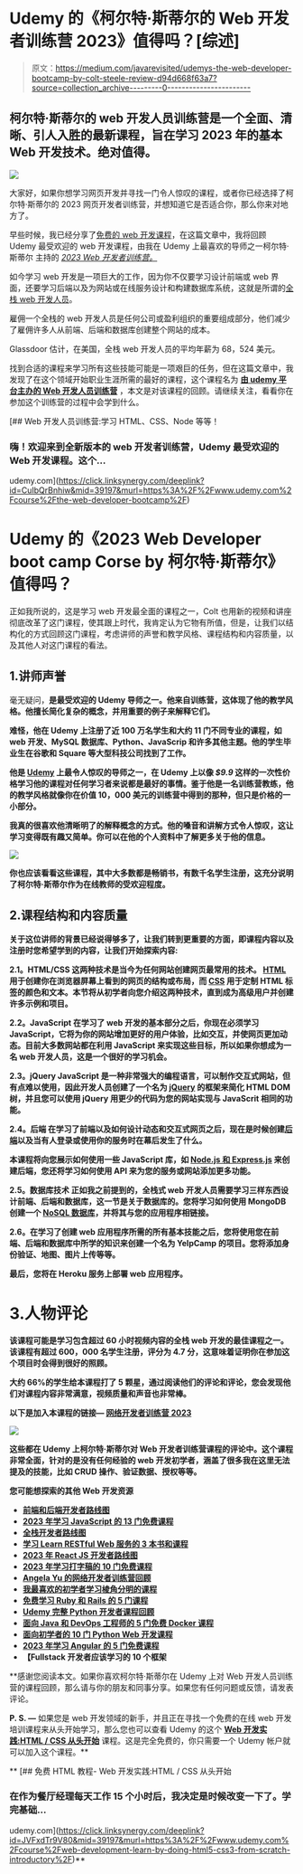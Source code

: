 # Udemy 的《柯尔特·斯蒂尔的 Web 开发者训练营 2023》值得吗？[综述]

> 原文：<https://medium.com/javarevisited/udemys-the-web-developer-bootcamp-by-colt-steele-review-d94d668f63a7?source=collection_archive---------0----------------------->

## 柯尔特·斯蒂尔的 web 开发人员训练营是一个全面、清晰、引人入胜的最新课程，旨在学习 2023 年的基本 Web 开发技术。绝对值得。

[![](img/31062edb656df1b2875e70adbd9eac16.png)](https://click.linksynergy.com/deeplink?id=CuIbQrBnhiw&mid=39197&murl=https%3A%2F%2Fwww.udemy.com%2Fcourse%2Fthe-web-developer-bootcamp%2F)

大家好，如果你想学习网页开发并寻找一门令人惊叹的课程，或者你已经选择了柯尔特·斯蒂尔的 2023 网页开发者训练营，并想知道它是否适合你，那么你来对地方了。

早些时候，我已经分享了[免费的 web 开发课程](/javarevisited/10-free-web-development-courses-for-beginners-9942af352ed5)，在这篇文章中，我将回顾 Udemy 最受欢迎的 web 开发课程，由我在 Udemy 上最喜欢的导师之一柯尔特·斯蒂尔 主持的 [*2023 Web 开发者训练营。*](https://click.linksynergy.com/deeplink?id=CuIbQrBnhiw&mid=39197&murl=https%3A%2F%2Fwww.udemy.com%2Fcourse%2Fthe-web-developer-bootcamp%2F)

如今学习 web 开发是一项巨大的工作，因为你不仅要学习设计前端或 web 界面，还要学习后端以及为网站或在线服务设计和构建数据库系统，这就是所谓的[全栈 web 开发人员](https://javarevisited.blogspot.com/2019/01/10-web-development-frameworks-fullstack-developer-should-learn.html)。

雇佣一个全栈的 web 开发人员是任何公司或盈利组织的重要组成部分，他们减少了雇佣许多人从前端、后端和数据库创建整个网站的成本。

Glassdoor 估计，在美国，全栈 web 开发人员的平均年薪为 68，524 美元。

找到合适的课程来学习所有这些技能可能是一项艰巨的任务，但在这篇文章中，我发现了在这个领域开始职业生涯所需的最好的课程，这个课程名为 [**由 udemy 平台主办的 Web 开发人员训练营**](https://click.linksynergy.com/deeplink?id=CuIbQrBnhiw&mid=39197&murl=https%3A%2F%2Fwww.udemy.com%2Fcourse%2Fthe-web-developer-bootcamp%2F) ，本文是对该课程的回顾。请继续关注，看看你在参加这个训练营的过程中会学到什么。

[](https://click.linksynergy.com/deeplink?id=CuIbQrBnhiw&mid=39197&murl=https%3A%2F%2Fwww.udemy.com%2Fcourse%2Fthe-web-developer-bootcamp%2F) [## Web 开发人员训练营:学习 HTML、CSS、Node 等等！

### 嗨！欢迎来到全新版本的 web 开发者训练营，Udemy 最受欢迎的 Web 开发课程。这个…

udemy.com](https://click.linksynergy.com/deeplink?id=CuIbQrBnhiw&mid=39197&murl=https%3A%2F%2Fwww.udemy.com%2Fcourse%2Fthe-web-developer-bootcamp%2F) 

# Udemy 的《2023 Web Developer boot camp Corse by 柯尔特·斯蒂尔》值得吗？

正如我所说的，这是学习 web 开发最全面的课程之一，Colt 也用新的视频和讲座彻底改革了这门课程，使其跟上时代，我肯定认为它物有所值，但是，让我们以结构化的方式回顾这门课程，考虑讲师的声誉和教学风格、课程结构和内容质量，以及其他人对这门课程的看法。

## 1.讲师声誉

毫无疑问，[](https://click.linksynergy.com/deeplink?id=CuIbQrBnhiw&mid=39197&murl=https%3A%2F%2Fwww.udemy.com%2Fuser%2Fcoltsteele%2F)**是最受欢迎的 Udemy 导师之一。他来自训练营，这体现了他的教学风格。他擅长简化复杂的概念，并用重要的例子来解释它们。**

**难怪，他在 Udemy 上注册了近 100 万名学生和大约 11 门不同专业的课程，如 web 开发、MySQL 数据库、Python、JavaScrip 和许多其他主题。他的学生毕业生在谷歌和 Square 等大型科技公司找到了工作。**

**他是 [**Udemy**](https://click.linksynergy.com/deeplink?id=CuIbQrBnhiw&mid=39197&murl=https%3A%2F%2Fwww.udemy.com%2F) 上最令人惊叹的导师之一，在 Udemy 上以像 *$9.9* 这样的一次性价格学习他的课程对任何学习者来说都是最好的事情。鉴于他是一名训练营教练，他的教学风格就像你在价值 10，000 美元的训练营中得到的那种，但只是价格的一小部分。**

**我真的很喜欢他清晰明了的解释概念的方式。他的嗓音和讲解方式令人惊叹，这让学习变得既有趣又简单。你可以在他的个人资料中了解更多关于他的信息。**

**[![](img/67acc9fb3c58afe6083895a5675f2206.png)](https://click.linksynergy.com/deeplink?id=CuIbQrBnhiw&mid=39197&murl=https%3A%2F%2Fwww.udemy.com%2Fuser%2Fcoltsteele%2F)**

**你也应该看看这些课程，其中大多数都是畅销书，有数千名学生注册，这充分说明了柯尔特·斯蒂尔作为在线教师的受欢迎程度。**

## **2.课程结构和内容质量**

**关于这位讲师的背景已经说得够多了，让我们转到更重要的方面，即课程内容以及注册时您希望学到的内容，让我们开始探索内容:**

****2.1。HTML/CSS**
这两种技术是当今为任何网站创建网页最常用的技术。 [HTML](/javarevisited/10-best-html-and-css-courses-for-beginners-in-2021-6757eec00032) 用于创建你在浏览器屏幕上看到的网页的结构或布局，而 [CSS](/javarevisited/10-best-css-online-courses-for-beginners-and-experienced-developers-54aa2e8c0253) 用于定制 HTML 标签的颜色和文本。本节将从初学者向您介绍这两种技术，直到成为高级用户并创建许多示例和项目。**

****2.2。JavaScript**
在学习了 web 开发的基本部分之后，你现在必须学习 JavaScript，它将为你的网站增加更好的用户体验，比如交互，并使网页更加动态。目前大多数网站都在利用 JavaScript 来实现这些目标，所以如果你想成为一名 web 开发人员，这是一个很好的学习机会。**

****2.3。jQuery**
JavaScript 是一种非常强大的编程语言，可以制作交互式网站，但有点难以使用，因此开发人员创建了一个名为 [jQuery](https://www.java67.com/2018/04/top-5-free-jquery-courses-for-web-developers.html) 的框架来简化 HTML DOM 树，并且您可以使用 jQuery 用更少的代码为您的网站实现与 JavaScrit 相同的功能。**

****2.4。后端**
在学习了前端以及如何设计动态和交互式网页之后，现在是时候创建[后端](https://javarevisited.blogspot.com/2018/01/10-frameworks-java-and-web-developers-should-learn.html)以及当有人登录或使用你的服务时在幕后发生了什么。**

**本课程将向您展示如何使用一些 JavaScript 库，如 [Node.js 和 Express.js](https://javarevisited.blogspot.com/2018/01/top-5-nodejs-and-express-js-online-courses-for-web-developers.html#axzz5VllnxgVT) 来创建后端，您还将学习如何使用 API 来为您的服务或网站添加更多功能。**

****2.5。数据库技术**
正如我之前提到的，全栈式 web 开发人员需要学习三样东西设计前端、后端和数据库，这一节是关于数据库的。您将学习如何使用 MongoDB 创建一个 [NoSQL 数据库](https://javarevisited.blogspot.com/2019/03/top-5-nosql-database-web-developers-should-learn.html#ixzz64aBvbXQ4)，并将其与您的应用程序相链接。**

****2.6。在学习了创建 web 应用程序所需的所有基本技能之后，您将使用您在前端、后端和数据库中所学的知识来创建一个名为 YelpCamp 的项目。您将添加身份验证、地图、图片上传等等。****

**最后，您将在 Heroku 服务上部署 web 应用程序。**

# **3.人物评论**

**该课程可能是学习包含超过 60 小时视频内容的全栈 web 开发的最佳课程之一。该课程有超过 600，000 名学生注册，评分为 4.7 分，这意味着证明你在参加这个项目时会得到很好的照顾。**

**大约 66%的学生给本课程打了 5 颗星，通过阅读他们的评论和评论，您会发现他们对课程内容非常满意，视频质量和声音也非常棒。**

**以下是加入本课程的链接— [**网络开发者训练营 2023**](https://click.linksynergy.com/deeplink?id=CuIbQrBnhiw&mid=39197&murl=https%3A%2F%2Fwww.udemy.com%2Fcourse%2Fthe-web-developer-bootcamp%2F)**

**[![](img/31062edb656df1b2875e70adbd9eac16.png)](https://click.linksynergy.com/deeplink?id=CuIbQrBnhiw&mid=39197&murl=https%3A%2F%2Fwww.udemy.com%2Fcourse%2Fthe-web-developer-bootcamp%2F)**

**这些都在 Udemy 上柯尔特·斯蒂尔对 Web 开发者训练营课程的评论中。这个课程非常全面，针对的是没有任何经验的 web 开发初学者，涵盖了很多我在这里无法提及的技能，比如 CRUD 操作、验证数据、授权等等。**

**您可能想探索的其他 **Web 开发资源****

*   **[前端和后端开发者路线图](https://javarevisited.blogspot.com/2019/02/the-2019-web-developer-roadmap.html)**
*   **[2023 年学习 JavaScript 的 13 门免费课程](/javarevisited/12-free-courses-to-learn-javascript-and-es6-for-beginners-and-experienced-developers-aa35874c9a32)**
*   **[全栈开发者路线图](/javarevisited/the-2019-web-developer-roadmap-ab89ac3c380e)**
*   **[学习 Learn RESTful Web 服务的 3 本书和课程](http://www.java67.com/2018/02/3-books-and-courses-to-learn-restful-web-services-with-spring.html)**
*   **[2023 年 React JS 开发者路线图](https://javarevisited.blogspot.com/2018/10/the-2018-react-developer-roadmap.html#axzz5dPh5g7tg)**
*   **[2023 年学习打字稿的 10 门免费课程](/javarevisited/top-10-free-typescript-courses-to-learn-online-best-of-lot-44bce9da41d1)**
*   **[Angela Yu 的网络开发者训练营回顾](https://javarevisited.blogspot.com/2021/02/udemy-course-review-web-development-bootcamp-.html#axzz6rQaZvLlb)**
*   **[我最喜欢的初学者学习棱角分明的课程](/javarevisited/10-courses-to-learn-angular-for-web-development-6da1bd2856dc)**
*   **[免费学习 Ruby 和 Rails 的 5 门课程](http://www.java67.com/2018/02/5-free-ruby-and-rails-courses-to-learn-online.html)**
*   **[Udemy 完整 Python 开发者课程回顾](https://javarevisited.blogspot.com/2021/02/udemy-course-review-web-development-bootcamp-.html#axzz6rQaZvLlb)**
*   **[面向 Java 和 DevOps 工程师的 5 门免费 Docker 课程](http://www.java67.com/2018/02/5-free-docker-courses-for-java-and-DevOps-engineers.html)**
*   **[面向初学者的 10 门 Python Web 开发课程](/javarevisited/top-10-courses-to-learn-python-for-web-development-in-2020-best-of-lot-efe11fb6d212)**
*   **[2023 年学习 Angular 的 5 门免费课程](https://javarevisited.blogspot.com/2018/06/5-best-courses-to-learn-angular.html)**
*   **【Fullstack 开发者应该学习的 10 个框架**

**感谢您阅读本文。如果你喜欢柯尔特·斯蒂尔在 Udemy 上对 Web 开发人员训练营的课程回顾，那么请与你的朋友和同事分享。如果您有任何问题或反馈，请发表评论。

**P. S. —** 如果您是 web 开发领域的新手，并且正在寻找一个免费的在线 web 开发培训课程来从头开始学习，那么您也可以查看 Udemy 的这个 [**Web 开发实践:HTML / CSS 从头开始**](https://click.linksynergy.com/deeplink?id=JVFxdTr9V80&mid=39197&murl=https%3A%2F%2Fwww.udemy.com%2Fcourse%2Fweb-development-learn-by-doing-html5-css3-from-scratch-introductory%2F) 课程。这是完全免费的，你只需要一个 Udemy 帐户就可以加入这个课程。**

**[](https://click.linksynergy.com/deeplink?id=JVFxdTr9V80&mid=39197&murl=https%3A%2F%2Fwww.udemy.com%2Fcourse%2Fweb-development-learn-by-doing-html5-css3-from-scratch-introductory%2F) [## 免费 HTML 教程- Web 开发实践:HTML / CSS 从头开始

### 在作为餐厅经理每天工作 15 个小时后，我决定是时候改变一下了。学完基础…

udemy.com](https://click.linksynergy.com/deeplink?id=JVFxdTr9V80&mid=39197&murl=https%3A%2F%2Fwww.udemy.com%2Fcourse%2Fweb-development-learn-by-doing-html5-css3-from-scratch-introductory%2F)**